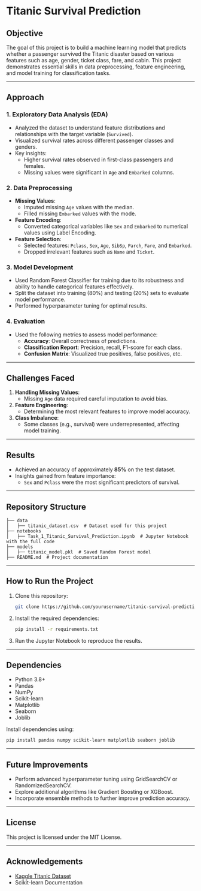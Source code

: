# Titanic Survival Prediction

## Objective
The goal of this project is to build a machine learning model that predicts whether a passenger survived the Titanic disaster based on various features such as age, gender, ticket class, fare, and cabin. This project demonstrates essential skills in data preprocessing, feature engineering, and model training for classification tasks.

---

## Approach

### 1. Exploratory Data Analysis (EDA)
- Analyzed the dataset to understand feature distributions and relationships with the target variable (`Survived`).
- Visualized survival rates across different passenger classes and genders.
- Key insights:
  - Higher survival rates observed in first-class passengers and females.
  - Missing values were significant in `Age` and `Embarked` columns.

### 2. Data Preprocessing
- **Missing Values**:
  - Imputed missing `Age` values with the median.
  - Filled missing `Embarked` values with the mode.
- **Feature Encoding**:
  - Converted categorical variables like `Sex` and `Embarked` to numerical values using Label Encoding.
- **Feature Selection**:
  - Selected features: `Pclass`, `Sex`, `Age`, `SibSp`, `Parch`, `Fare`, and `Embarked`.
  - Dropped irrelevant features such as `Name` and `Ticket`.

### 3. Model Development
- Used Random Forest Classifier for training due to its robustness and ability to handle categorical features effectively.
- Split the dataset into training (80%) and testing (20%) sets to evaluate model performance.
- Performed hyperparameter tuning for optimal results.

### 4. Evaluation
- Used the following metrics to assess model performance:
  - **Accuracy**: Overall correctness of predictions.
  - **Classification Report**: Precision, recall, F1-score for each class.
  - **Confusion Matrix**: Visualized true positives, false positives, etc.

---

## Challenges Faced
1. **Handling Missing Values**:
   - Missing `Age` data required careful imputation to avoid bias.
2. **Feature Engineering**:
   - Determining the most relevant features to improve model accuracy.
3. **Class Imbalance**:
   - Some classes (e.g., survival) were underrepresented, affecting model training.

---

## Results
- Achieved an accuracy of approximately **85%** on the test dataset.
- Insights gained from feature importance:
  - `Sex` and `Pclass` were the most significant predictors of survival.

---

## Repository Structure
```
├── data
│   ├── titanic_dataset.csv  # Dataset used for this project
├── notebooks
│   ├── Task_1_Titanic_Survival_Prediction.ipynb  # Jupyter Notebook with the full code
├── models
│   ├── titanic_model.pkl  # Saved Random Forest model
├── README.md  # Project documentation
```

---

## How to Run the Project

1. Clone this repository:
   ```bash
   git clone https://github.com/yourusername/titanic-survival-prediction.git
   ```
2. Install the required dependencies:
   ```bash
   pip install -r requirements.txt
   ```
3. Run the Jupyter Notebook to reproduce the results.

---

## Dependencies
- Python 3.8+
- Pandas
- NumPy
- Scikit-learn
- Matplotlib
- Seaborn
- Joblib

Install dependencies using:
```bash
pip install pandas numpy scikit-learn matplotlib seaborn joblib
```

---

## Future Improvements
- Perform advanced hyperparameter tuning using GridSearchCV or RandomizedSearchCV.
- Explore additional algorithms like Gradient Boosting or XGBoost.
- Incorporate ensemble methods to further improve prediction accuracy.

---

## License
This project is licensed under the MIT License.

---

## Acknowledgements
- [Kaggle Titanic Dataset](https://www.kaggle.com/c/titanic)
- Scikit-learn Documentation
